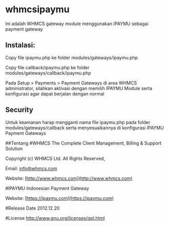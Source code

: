 whmcsipaymu
===========
Ini adalah WHMCS gateway module menggunakan IPAYMU sebagai payment gateway

## Instalasi:
Copy file ipaymu.php ke folder modules/gateways/ipaymu.php

Copy file callback/ipaymu.php ke folder modules/gateways/callback/ipaymu.php

Pada Setup > Payments > Payment Gateways di area WHMCS administrator, silahkan aktivasi dengan memilih IPAYMU Module serta konfigurasi agar dapat berjalan dengan normal

## Security
Untuk keamanan harap mengganti nama file ipaymu.php pada folder modules/gateways/callback serta menyesuaikannya di konfigurasi IPAYMU Payment Gateways

##Tentang
#WHMCS
The Complete Client Management, Billing & Support Solution

Copyright (c) WHMCS Ltd. All Rights Reserved,

Email: info@whmcs.com

Website: [http://www.whmcs.com](http://www.whmcs.com)


#IPAYMU
Indonesian Payment Gateway

Website: [https://ipaymu.com](https://ipaymu.com)


#Release Date
2012.12.20


#License
http://www.gnu.org/licenses/gpl.html
